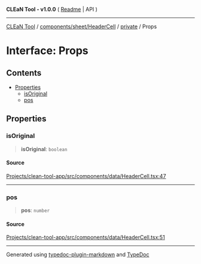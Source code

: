 **CLEaN Tool - v1.0.0** ( [Readme](../../../../../README.md) \| API )

***

[CLEaN Tool](../../../../../modules.md) / [components/sheet/HeaderCell](../../README.md) / [private](../README.md) / Props

# Interface: Props

## Contents

- [Properties](Props.md#properties)
  - [isOriginal](Props.md#isoriginal)
  - [pos](Props.md#pos)

## Properties

### isOriginal

> **isOriginal**: `boolean`

#### Source

[Projects/clean-tool-app/src/components/data/HeaderCell.tsx:47](https://github.com/yuckyh/clean-tool-app/)

***

### pos

> **pos**: `number`

#### Source

[Projects/clean-tool-app/src/components/data/HeaderCell.tsx:51](https://github.com/yuckyh/clean-tool-app/)

***

Generated using [typedoc-plugin-markdown](https://www.npmjs.com/package/typedoc-plugin-markdown) and [TypeDoc](https://typedoc.org/)
